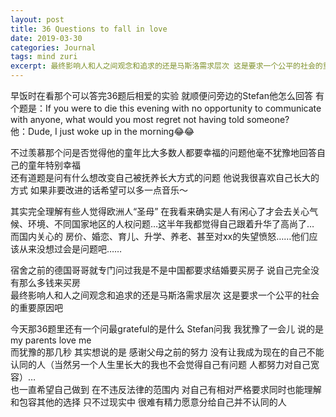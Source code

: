```yaml
---
layout: post
title: 36 Questions to fall in love
date: 2019-03-30
categories: Journal 
tags: mind zuri
excerpt: 最终影响人和人之间观念和追求的还是马斯洛需求层次 这是要求一个公平的社会的重要原因吧
---
```


早饭时在看那个可以答完36题后相爱的实验 就顺便问旁边的Stefan他怎么回答 有个题是：If you were to die this evening with no opportunity to communicate with anyone, what would you most regret not having told someone?  
他：Dude, I just woke up in the morning😂😂

不过羡慕那个问是否觉得他的童年比大多数人都要幸福的问题他毫不犹豫地回答自己的童年特别幸福  
还有道题是问有什么想改变自己被抚养长大方式的问题 他说我很喜欢自己长大的方式 如果非要改进的话希望可以多一点音乐～

其实完全理解有些人觉得欧洲人“圣母” 在我看来确实是人有闲心了才会去关心气候、环境、不同国家地区的人权问题…这半年我都觉得自己跟着升华了高尚了…  
而国内关心的 房价、婚恋、育儿、升学、养老、甚至对xx的失望愤怒……他们应该从来没想过会是问题吧……  

宿舍之前的德国哥哥就专门问过我是不是中国都要求结婚要买房子 说自己完全没有那么多钱来买房   
最终影响人和人之间观念和追求的还是马斯洛需求层次 这是要求一个公平的社会的重要原因吧  

今天那36题里还有一个问最grateful的是什么 Stefan问我 我犹豫了一会儿 说的是my parents love me  
而犹豫的那几秒 其实想说的是 感谢父母之前的努力 没有让我成为现在的自己不能认同的人（当然另一个人生里长大的我也不会觉得自己有问题 人都努力对自己宽容）…  
也一直希望自己做到 在不违反法律的范围内 对自己有相对严格要求同时也能理解和包容其他的选择 只不过现实中 很难有精力愿意分给自己并不认同的人